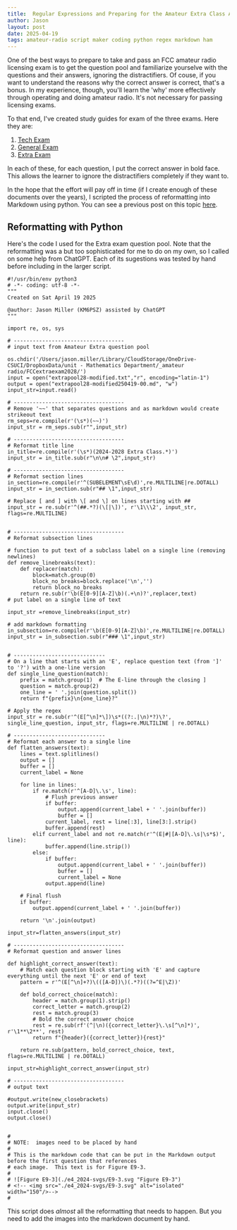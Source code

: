 ```yaml
---
title:  Regular Expressions and Preparing for the Amateur Extra Class Amateur Radio License Exam
author: Jason
layout: post
date: 2025-04-19
tags: amateur-radio script maker coding python regex markdown ham 
---
```


One of the best ways to prepare to take and pass an FCC amateur radio licensing exam is to get the question pool and familiarize yourselve with the questions and their answers, ignoring the distractifiers.  Of couse, if you want to understand the reasons why the correct answer is correct, that's a bonus.  In my experience, though, you'll learn the 'why' more effectively through operating and doing amateur radio.  It's not necessary for passing licensing exams.

To that end, I've created study guides for exam of the three exams.  Here they are:

1. [Tech Exam](../assets/techpool-modified-230303.pdf)
1. [General Exam](../assets/genpool-modified-240607.pdf)
1. [Extra Exam](assets/extrapool-formatted.pdf)

In each of these, for each question, I put the correct answer in bold face.  This allows the learner to ignore the distractifiers completely if they want to.

In the hope that the effort will pay off in time (if I create enough of these documents over the years), I scripted the process of reformatting into Markdown using python.  You can see a previous post on this topic <a href="https://www.jasonemiller.org/2021/07/25/regex-ham-general-question-pool.html">here</a>.

## Reformatting with Python

Here's the code I used for the Extra exam question pool.  Note that the reformatting was a but too sophisticated for me to do on my own, so I called on some help from ChatGPT.  Each of its sugestions was tested by hand before including in the larger script.

```python=
#!/usr/bin/env python3
# -*- coding: utf-8 -*-
"""
Created on Sat April 19 2025

@author: Jason Miller (KM6PSZ) assisted by ChatGPT
"""

import re, os, sys

# -----------------------------------
# input text from Amateur Extra question pool

os.chdir('/Users/jason.miller/Library/CloudStorage/OneDrive-CSUCI/DropboxData/unit - Mathematics Department/_amateur radio/FCCextraexam2028/')
input = open("extrapool28-modified.txt","r", encoding="latin-1")
output = open("extrapool28-modified250419-00.md", "w")
input_str=input.read()

# -----------------------------------
# Remove '~~' that separates questions and as markdown would create strikeout text
rm_seps=re.compile(r'(\s*)(~~)')
input_str = rm_seps.sub(r"",input_str)

# -----------------------------------
# Reformat title line
in_title=re.compile(r'(\s*)(2024-2028 Extra Class.*)')
input_str = in_title.sub(r"\n\n# \2",input_str)
 
# -----------------------------------
# Reformat section lines
in_section=re.compile(r'^(SUBELEMENT\sE\d)',re.MULTILINE|re.DOTALL)
input_str = in_section.sub(r"## \1",input_str)

# Replace [ and ] with \[ and \] on lines starting with ##
input_str = re.sub(r'^(##.*?)(\[|\])', r'\1\\\2', input_str, flags=re.MULTILINE)


# -----------------------------------
# Reformat subsection lines

# function to put text of a subclass label on a single line (removing newlines)
def remove_linebreaks(text):
	def replacer(match):
		block=match.group(0)
		block_no_breaks=block.replace('\n','')
		return block_no_breaks
	return re.sub(r'\b(E[0-9][A-Z]\b)(.+\n)?',replacer,text)
# put label on a single line of text

input_str =remove_linebreaks(input_str)

# add markdown formatting
in_subsection=re.compile(r'\b(E[0-9][A-Z]\b)',re.MULTILINE|re.DOTALL)
input_str = in_subsection.sub(r"### \1",input_str)


# -----------------------------
# On a line that starts with an 'E', replace question text (from ']' to '?') with a one-line version
def single_line_question(match):
    prefix = match.group(1)  # The E-line through the closing ]
    question = match.group(2)
    one_line = ' '.join(question.split())
    return f"{prefix}\n{one_line}?"

# Apply the regex
input_str = re.sub(r'^(E[^\n]*\])\s*((?:.|\n)*?)\?', single_line_question, input_str, flags=re.MULTILINE | re.DOTALL)

# -----------------------------
# Reformat each answer to a single line
def flatten_answers(text):
    lines = text.splitlines()
    output = []
    buffer = []
    current_label = None

    for line in lines:
        if re.match(r'^[A-D]\.\s', line):
            # Flush previous answer
            if buffer:
                output.append(current_label + ' '.join(buffer))
                buffer = []
            current_label, rest = line[:3], line[3:].strip()
            buffer.append(rest)
        elif current_label and not re.match(r'^(E|#|[A-D]\.\s|\s*$)', line):
            buffer.append(line.strip())
        else:
            if buffer:
                output.append(current_label + ' '.join(buffer))
                buffer = []
                current_label = None
            output.append(line)

    # Final flush
    if buffer:
        output.append(current_label + ' '.join(buffer))

    return '\n'.join(output)

input_str=flatten_answers(input_str)

# -----------------------------------
# Reformat question and answer lines

def highlight_correct_answer(text):
    # Match each question block starting with 'E' and capture everything until the next 'E' or end of text
    pattern = r'^(E[^\n]+?)\(([A-D])\)(.*?)((?=^E|\Z))'
    
    def bold_correct_choice(match):
        header = match.group(1).strip()
        correct_letter = match.group(2)
        rest = match.group(3)
        # Bold the correct answer choice
        rest = re.sub(rf'(^|\n)({correct_letter}\.\s[^\n]*)', r'\1**\2**', rest)
        return f"{header}({correct_letter}){rest}"

    return re.sub(pattern, bold_correct_choice, text, flags=re.MULTILINE | re.DOTALL)

input_str=highlight_correct_answer(input_str)

# -----------------------------------
# output text

#output.write(new_closebrackets)
output.write(input_str)
input.close()
output.close()


#
# NOTE:  images need to be placed by hand
#
# This is the markdown code that can be put in the Markdown output before the first question that references 
# each image.  This text is for Figure E9-3.
#
# ![Figure E9-3](./e4_2024-svgs/E9-3.svg "Figure E9-3")
# <!-- <img src="./e4_2024-svgs/E9-3.svg" alt="isolated" width="150"/>-->
#
```

This script does *almost* all the reformatting that needs to happen.  But you need to add the images into the markdown document by hand.

